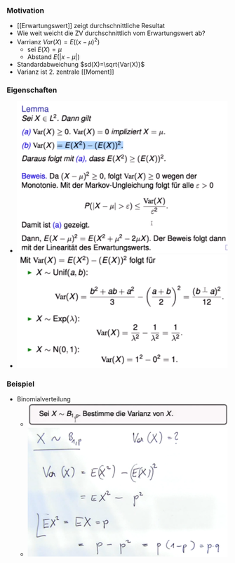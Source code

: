### Motivation
+ [[Erwartungswert]] zeigt durchschnittliche Resultat
+ Wie weit weicht die ZV durchschnittlich vom Erwartungswert ab?
+ Varrianz  $Var(X)=E((x-\mu)^2)$
	+ sei $E(X)=\mu$
	+ Abstand $E(|x-\mu|)$
+ Standardabweichung $sd(X)=\sqrt{Var(X)}$
+ Varianz ist 2. zentrale [[Moment]]

### Eigenschaften
+ ![](../../../z_images/Pasted%20image%2020221030221254.png)
+ ![](../../../z_images/Pasted%20image%2020221030221419.png)

### Beispiel
+ Binomialverteilung
	+ ![](../../../z_images/Pasted%20image%2020221030221505.png)
	+ ![](../../../z_images/Pasted%20image%2020221030221706.png)